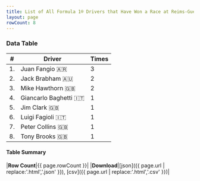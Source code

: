 ```yaml
---
title: List of All Formula 1® Drivers that Have Won a Race at Reims-Gueux
layout: page
rowCount: 8
---
```


<canvas id="chart" width="400" height="180"></canvas>
<script>
var data = {
    "datasets": [
        {
            "backgroundColor": [
                "#f3a935",
                "#f3a935",
                "#f3a935",
                "#f3a935",
                "#f3a935",
                "#f3a935",
                "#f3a935",
                "#f3a935"
            ],
            "borderColor": [
                "#f68639",
                "#f68639",
                "#f68639",
                "#f68639",
                "#f68639",
                "#f68639",
                "#f68639",
                "#f68639"
            ],
            "borderWidth": 1,
            "data": [
                3.0,
                2.0,
                2.0,
                1.0,
                1.0,
                1.0,
                1.0,
                1.0
            ],
            "label": "Times"
        }
    ],
    "labels": [
        "Juan Fangio",
        "Jack Brabham",
        "Mike Hawthorn",
        "Giancarlo Baghetti",
        "Jim Clark",
        "Luigi Fagioli",
        "Peter Collins",
        "Tony Brooks"
    ]
};
var options = {
  legend: {
    display: false
  },
  scales: {
    xAxes: [{
      ticks: {
        beginAtZero: true,
        maxRotation: 180,
        display: window.innerWidth > 800
      }
    }],
    yAxes: [{
      ticks: {
        beginAtZero: true
      }
    }]
  },
  onResize: function(chart, size) {
    chart.options.scales.xAxes[0].ticks.display = size.width > 800;
  }
};
var chart = new Chart("chart", {
    data: data,
    type: 'bar',
    options: options
});
</script>

<!-- div id="chart-navigation">
<button onclick="window.location = chart.toBase64Image();">Save as Image</button>
<button onclick="window.location = chart.toBase64Image();">Hello</button>
<button onclick="window.location = chart.toBase64Image();">Hello</button>
<select>
<option>one</option>
<option>two</option>
<option>three</option>
</select>
</div -->




### Data Table

| # | Driver | Times |
|--|--|--|
| 1. | Juan Fangio 🇦🇷 | 3 |
| 2. | Jack Brabham 🇦🇺 | 2 |
| 3. | Mike Hawthorn 🇬🇧 | 2 |
| 4. | Giancarlo Baghetti 🇮🇹 | 1 |
| 5. | Jim Clark 🇬🇧 | 1 |
| 6. | Luigi Fagioli 🇮🇹 | 1 |
| 7. | Peter Collins 🇬🇧 | 1 |
| 8. | Tony Brooks 🇬🇧 | 1 |

#### Table Summary

|**Row Count**|{{ page.rowCount }}|
|**Download**|[json]({{ page.url | replace:'.html','.json' }}), [csv]({{ page.url | replace:'.html','.csv' }})|
